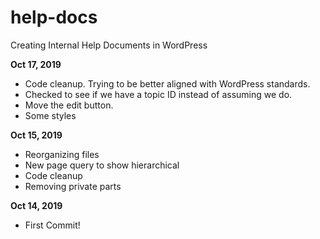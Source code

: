 # help-docs
Creating Internal Help Documents in WordPress

**Oct 17, 2019**

* Code cleanup. Trying to be better aligned with WordPress standards.
* Checked to see if we have a topic ID instead of assuming we do.
* Move the edit button.
* Some styles

**Oct 15, 2019**

* Reorganizing files
* New page query to show hierarchical
* Code cleanup
* Removing private parts

**Oct 14, 2019**

* First Commit!
